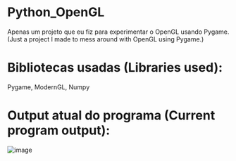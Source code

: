 # Python_OpenGL
 Apenas um projeto que eu fiz para experimentar o OpenGL usando Pygame. (Just a project I made to mess around with OpenGL using Pygame.)

 # Bibliotecas usadas (Libraries used):
 Pygame, ModernGL, Numpy
 
 # Output atual do programa (Current program output):
 ![image](https://user-images.githubusercontent.com/102329519/211160462-760d3dfc-36d2-467d-8d62-b1d1e9eb6171.png)
